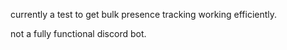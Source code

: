 
currently a test to get bulk presence tracking working efficiently.

not a fully functional discord bot.
